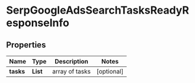 # SerpGoogleAdsSearchTasksReadyResponseInfo


## Properties

| Name | Type | Description | Notes |
|------------ | ------------- | ------------- | -------------|
**tasks** | **List<SerpGoogleAdsSearchTasksReadyTaskInfo>** | array of tasks |[optional]|